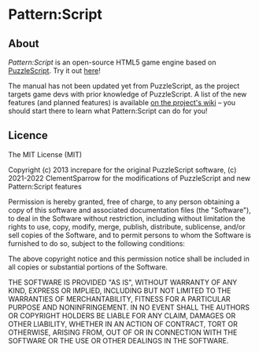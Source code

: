 Pattern:Script
==============

About
-----

*Pattern:Script* is an open-source HTML5 game engine based on [PuzzleScript](https://www.puzzlescript.net). Try it out [here](https://clementsparrow.github.io/Pattern-Script/src/editor.html)!

The manual has not been updated yet from PuzzleScript, as the project targets game devs with prior knowledge of PuzzleScript. A list of the new features (and planned features) is available [on the project's wiki](https://github.com/ClementSparrow/Pattern-Script/wiki) – you should start there to learn what Pattern:Script can do for you!


Licence
-------

The MIT License (MIT)

Copyright (c) 2013 increpare for the original PuzzleScript software,
(c) 2021-2022 ClementSparrow for the modifications of PuzzleScript and new Pattern:Script features

Permission is hereby granted, free of charge, to any person obtaining a copy
of this software and associated documentation files (the "Software"), to deal
in the Software without restriction, including without limitation the rights
to use, copy, modify, merge, publish, distribute, sublicense, and/or sell
copies of the Software, and to permit persons to whom the Software is
furnished to do so, subject to the following conditions:

The above copyright notice and this permission notice shall be included in
all copies or substantial portions of the Software.

THE SOFTWARE IS PROVIDED "AS IS", WITHOUT WARRANTY OF ANY KIND, EXPRESS OR
IMPLIED, INCLUDING BUT NOT LIMITED TO THE WARRANTIES OF MERCHANTABILITY,
FITNESS FOR A PARTICULAR PURPOSE AND NONINFRINGEMENT. IN NO EVENT SHALL THE
AUTHORS OR COPYRIGHT HOLDERS BE LIABLE FOR ANY CLAIM, DAMAGES OR OTHER
LIABILITY, WHETHER IN AN ACTION OF CONTRACT, TORT OR OTHERWISE, ARISING FROM,
OUT OF OR IN CONNECTION WITH THE SOFTWARE OR THE USE OR OTHER DEALINGS IN
THE SOFTWARE.

